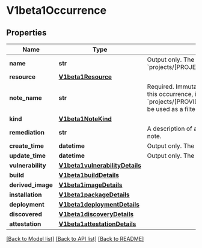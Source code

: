 # V1beta1Occurrence

## Properties
Name | Type | Description | Notes
------------ | ------------- | ------------- | -------------
**name** | **str** | Output only. The name of the occurrence in the form of &#x60;projects/[PROJECT_ID]/occurrences/[OCCURRENCE_ID]&#x60;. | [optional] 
**resource** | [**V1beta1Resource**](V1beta1Resource.md) |  | [optional] 
**note_name** | **str** | Required. Immutable. The analysis note associated with this occurrence, in the form of &#x60;projects/[PROVIDER_ID]/notes/[NOTE_ID]&#x60;. This field can be used as a filter in list requests. | [optional] 
**kind** | [**V1beta1NoteKind**](V1beta1NoteKind.md) |  | [optional] 
**remediation** | **str** | A description of actions that can be taken to remedy the note. | [optional] 
**create_time** | **datetime** | Output only. The time this occurrence was created. | [optional] 
**update_time** | **datetime** | Output only. The time this occurrence was last updated. | [optional] 
**vulnerability** | [**V1beta1vulnerabilityDetails**](V1beta1vulnerabilityDetails.md) |  | [optional] 
**build** | [**V1beta1buildDetails**](V1beta1buildDetails.md) |  | [optional] 
**derived_image** | [**V1beta1imageDetails**](V1beta1imageDetails.md) |  | [optional] 
**installation** | [**V1beta1packageDetails**](V1beta1packageDetails.md) |  | [optional] 
**deployment** | [**V1beta1deploymentDetails**](V1beta1deploymentDetails.md) |  | [optional] 
**discovered** | [**V1beta1discoveryDetails**](V1beta1discoveryDetails.md) |  | [optional] 
**attestation** | [**V1beta1attestationDetails**](V1beta1attestationDetails.md) |  | [optional] 

[[Back to Model list]](../README.md#documentation-for-models) [[Back to API list]](../README.md#documentation-for-api-endpoints) [[Back to README]](../README.md)

